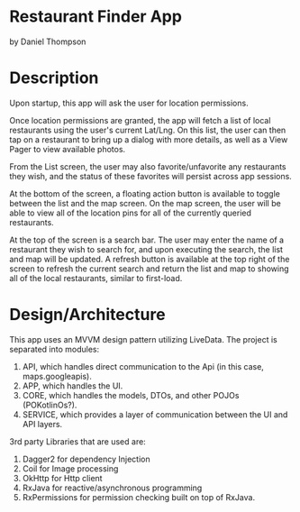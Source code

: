 # Restaurant Finder App
by Daniel Thompson

# Description
Upon startup, this app will ask the user for location permissions.

Once location permissions are granted, the app will fetch a list of local restaurants using the user's
current Lat/Lng. On this list, the user can then tap on a restaurant to bring up a dialog with more details,
as well as a View Pager to view available photos.

From the List screen, the user may also favorite/unfavorite any restaurants they wish, and the status of these
favorites will persist across app sessions.

At the bottom of the screen, a floating action button is available to toggle between the list and the map screen.
On the map screen, the user will be able to view all of the location pins for all of the currently queried restaurants.

At the top of the screen is a search bar. The user may enter the name of a restaurant they wish to search for, and upon executing the search,
the list and map will be updated. A refresh button is available at the top right of the screen to refresh the current search and return the list and map
to showing all of the local restaurants, similar to first-load.

# Design/Architecture
This app uses an MVVM design pattern utilizing LiveData. The project is separated into modules:
1) API, which handles direct communication to the Api (in this case, maps.googleapis).
2) APP, which handles the UI.
3) CORE, which handles the models, DTOs, and other POJOs (POKotlinOs?).
4) SERVICE, which provides a layer of communication between the UI and API layers.

3rd party Libraries that are used are:
1) Dagger2 for dependency Injection
2) Coil for Image processing
3) OkHttp for Http client
4) RxJava for reactive/asynchronous programming
5) RxPermissions for permission checking built on top of RxJava.
